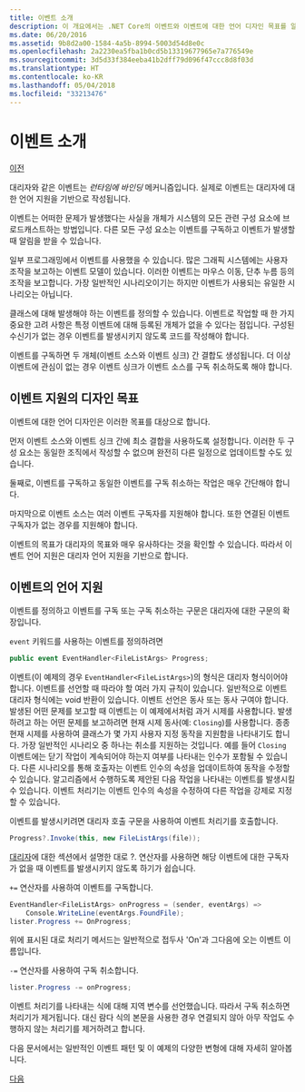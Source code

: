 ```yaml
---
title: 이벤트 소개
description: 이 개요에서는 .NET Core의 이벤트와 이벤트에 대한 언어 디자인 목표를 알아봅니다.
ms.date: 06/20/2016
ms.assetid: 9b8d2a00-1584-4a5b-8994-5003d54d8e0c
ms.openlocfilehash: 2a2230ea5fba1b0cd5b13319677965e7a776549e
ms.sourcegitcommit: 3d5d33f384eeba41b2dff79d096f47ccc8d8f03d
ms.translationtype: HT
ms.contentlocale: ko-KR
ms.lasthandoff: 05/04/2018
ms.locfileid: "33213476"
---
```

# <a name="introduction-to-events"></a>이벤트 소개

[이전](delegates-patterns.md)

대리자와 같은 이벤트는 *런타임에 바인딩* 메커니즘입니다. 실제로 이벤트는 대리자에 대한 언어 지원을 기반으로 작성됩니다.

이벤트는 어떠한 문제가 발생했다는 사실을 개체가 시스템의 모든 관련 구성 요소에 브로드캐스트하는 방법입니다. 다른 모든 구성 요소는 이벤트를 구독하고 이벤트가 발생할 때 알림을 받을 수 있습니다.

일부 프로그래밍에서 이벤트를 사용했을 수 있습니다. 많은 그래픽 시스템에는 사용자 조작을 보고하는 이벤트 모델이 있습니다. 이러한 이벤트는 마우스 이동, 단추 누름 등의 조작을 보고합니다. 가장 일반적인 시나리오이기는 하지만 이벤트가 사용되는 유일한 시나리오는 아닙니다.

클래스에 대해 발생해야 하는 이벤트를 정의할 수 있습니다. 이벤트로 작업할 때 한 가지 중요한 고려 사항은 특정 이벤트에 대해 등록된 개체가 없을 수 있다는 점입니다. 구성된 수신기가 없는 경우 이벤트를 발생시키지 않도록 코드를 작성해야 합니다.

이벤트를 구독하면 두 개체(이벤트 소스와 이벤트 싱크) 간 결합도 생성됩니다. 더 이상 이벤트에 관심이 없는 경우 이벤트 싱크가 이벤트 소스를 구독 취소하도록 해야 합니다.

## <a name="design-goals-for-event-support"></a>이벤트 지원의 디자인 목표

이벤트에 대한 언어 디자인은 이러한 목표를 대상으로 합니다.

먼저 이벤트 소스와 이벤트 싱크 간에 최소 결합을 사용하도록 설정합니다. 이러한 두 구성 요소는 동일한 조직에서 작성할 수 없으며 완전히 다른 일정으로 업데이트할 수도 있습니다.

둘째로, 이벤트를 구독하고 동일한 이벤트를 구독 취소하는 작업은 매우 간단해야 합니다.

마지막으로 이벤트 소스는 여러 이벤트 구독자를 지원해야 합니다. 또한 연결된 이벤트 구독자가 없는 경우를 지원해야 합니다.

이벤트의 목표가 대리자의 목표와 매우 유사하다는 것을 확인할 수 있습니다.
따라서 이벤트 언어 지원은 대리자 언어 지원을 기반으로 합니다.

## <a name="language-support-for-events"></a>이벤트의 언어 지원

이벤트를 정의하고 이벤트를 구독 또는 구독 취소하는 구문은 대리자에 대한 구문의 확장입니다.

`event` 키워드를 사용하는 이벤트를 정의하려면

```csharp
public event EventHandler<FileListArgs> Progress;
```

이벤트(이 예제의 경우 `EventHandler<FileListArgs>`)의 형식은 대리자 형식이어야 합니다. 이벤트를 선언할 때 따라야 할 여러 가지 규칙이 있습니다. 일반적으로 이벤트 대리자 형식에는 void 반환이 있습니다.
이벤트 선언은 동사 또는 동사 구여야 합니다.
발생된 어떤 문제를 보고할 때 이벤트는 이 예제에서처럼 과거 시제를 사용합니다. 발생하려고 하는 어떤 문제를 보고하려면 현재 시제 동사(예: `Closing`)를 사용합니다. 종종 현재 시제를 사용하여 클래스가 몇 가지 사용자 지정 동작을 지원함을 나타내기도 합니다. 가장 일반적인 시나리오 중 하나는 취소를 지원하는 것입니다. 예를 들어 `Closing` 이벤트에는 닫기 작업이 계속되어야 하는지 여부를 나타내는 인수가 포함될 수 있습니다.  다른 시나리오를 통해 호출자는 이벤트 인수의 속성을 업데이트하여 동작을 수정할 수 있습니다. 알고리즘에서 수행하도록 제안된 다음 작업을 나타내는 이벤트를 발생시킬 수 있습니다. 이벤트 처리기는 이벤트 인수의 속성을 수정하여 다른 작업을 강제로 지정할 수 있습니다.

이벤트를 발생시키려면 대리자 호출 구문을 사용하여 이벤트 처리기를 호출합니다.

```csharp
Progress?.Invoke(this, new FileListArgs(file));
```

[대리자](delegates-patterns.md)에 대한 섹션에서 설명한 대로 ?.
연산자를 사용하면 해당 이벤트에 대한 구독자가 없을 때 이벤트를 발생시키지 않도록 하기가 쉽습니다.
 
`+=` 연산자를 사용하여 이벤트를 구독합니다.

```csharp
EventHandler<FileListArgs> onProgress = (sender, eventArgs) => 
    Console.WriteLine(eventArgs.FoundFile);
lister.Progress += OnProgress;
```

위에 표시된 대로 처리기 메서드는 일반적으로 접두사 'On'과 그다음에 오는 이벤트 이름입니다.

`-=` 연산자를 사용하여 구독 취소합니다.

```csharp
lister.Progress -= onProgress;
```

이벤트 처리기를 나타내는 식에 대해 지역 변수를 선언했습니다. 따라서 구독 취소하면 처리기가 제거됩니다.
대신 람다 식의 본문을 사용한 경우 연결되지 않아 아무 작업도 수행하지 않는 처리기를 제거하려고 합니다.

다음 문서에서는 일반적인 이벤트 패턴 및 이 예제의 다양한 변형에 대해 자세히 알아봅니다.

[다음](event-pattern.md)
